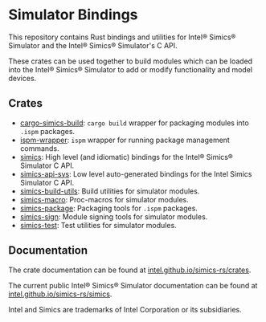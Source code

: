 # Simulator Bindings

This repository contains Rust bindings and utilities for Intel® Simics® Simulator and the
Intel® Simics® Simulator's C API.

These crates can be used together to build modules which can be loaded into the Intel®
Simics® Simulator to add or modify functionality and model devices.

## Crates

- [cargo-simics-build](cargo-simics-build): `cargo build` wrapper for packaging modules
  into `.ispm` packages.
- [ispm-wrapper](ispm-wrapper): `ispm` wrapper for running package management commands.
- [simics](simics): High level (and idiomatic) bindings for the Intel® Simics® Simulator
  C API.
- [simics-api-sys](simics-api-sys): Low level auto-generated bindings for the Intel
  Simics Simulator C API.
- [simics-build-utils](simics-build-utils): Build utilities for simulator modules.
- [simics-macro](simics-macro): Proc-macros for simulator modules.
- [simics-package](simics-package): Packaging tools for `.ispm` packages.
- [simics-sign](simics-sign): Module signing tools for simulator modules.
- [simics-test](simics-test): Test utilities for simulator modules.

## Documentation

The crate documentation can be found at
[intel.github.io/simics-rs/crates](https://intel.github.io/simics-rs/crates).

The current public Intel® Simics® Simulator documentation can be found at
[intel.github.io/simics-rs/simics](https://intel.github.io/simics-rs/simics).


Intel and Simics are trademarks of Intel Corporation or its subsidiaries.

